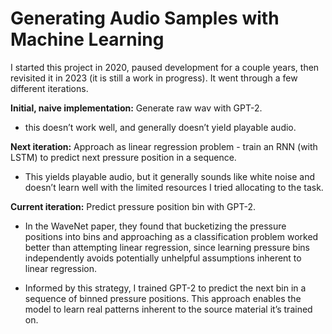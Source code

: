# Generating Audio Samples with Machine Learning
 
I started this project in 2020, paused development for a couple years, then revisited it in 2023 (it is still a work in progress). It went through a few different iterations.

**Initial, naive implementation:** Generate raw wav with GPT-2.<br>

  - this doesn’t work well, and generally doesn’t yield playable audio.

**Next iteration:** Approach as linear regression problem - train an RNN (with LSTM) to predict next pressure position in a sequence.<br>
	
   - This yields playable audio, but it generally sounds like white noise and doesn’t learn well with the limited resources I tried allocating to the task.


**Current iteration:** Predict pressure position bin with GPT-2.<br>

  - In the WaveNet paper, they found that bucketizing the pressure positions into bins and approaching as a classification problem worked better than attempting linear regression, since learning pressure bins independently avoids potentially unhelpful assumptions inherent to linear regression.

  - Informed by this strategy, I trained GPT-2 to predict the next bin in a sequence of binned pressure positions. This approach enables the model to learn real patterns inherent to the source material it’s trained on.
